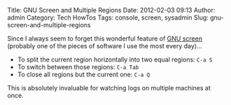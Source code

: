 Title: GNU Screen and Multiple Regions
Date: 2012-02-03 09:13
Author: admin
Category: Tech HowTos
Tags: console, screen, sysadmin
Slug: gnu-screen-and-multiple-regions

Since I always seem to forget this wonderful feature of [GNU
screen](http://www.gnu.org/software/screen/) (probably one of the pieces
of software I use the most every day)...

-   To split the current region horizontally into two equal regions:
    `C-a S`
-   To switch between those regions: `C-a Tab`
-   To close all regions but the current one: `C-a Q`

This is absolutely invaluable for watching logs on multiple machines at
once.
